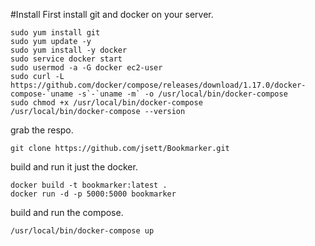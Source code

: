 #Install
First install git and docker on your server.
```
sudo yum install git
sudo yum update -y
sudo yum install -y docker
sudo service docker start
sudo usermod -a -G docker ec2-user
sudo curl -L https://github.com/docker/compose/releases/download/1.17.0/docker-compose-`uname -s`-`uname -m` -o /usr/local/bin/docker-compose
sudo chmod +x /usr/local/bin/docker-compose
/usr/local/bin/docker-compose --version
```

grab the respo.
```
git clone https://github.com/jsett/Bookmarker.git
```
build and run it just the docker.
```
docker build -t bookmarker:latest .
docker run -d -p 5000:5000 bookmarker
```
build and run the compose.
```
/usr/local/bin/docker-compose up
```
